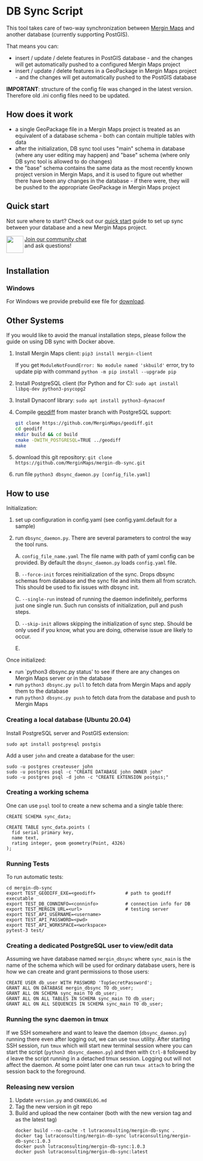 # DB Sync Script

This tool takes care of two-way synchronization between [Mergin Maps](https://merginmaps.com/) and another database (currently supporting PostGIS).

That means you can:

- insert / update / delete features in PostGIS database - and the changes will get automatically
  pushed to a configured Mergin Maps project
- insert / update / delete features in a GeoPackage in Mergin Maps project - and the changes will get
  automatically pushed to the PostGIS database

**IMPORTANT**: structure of the config file was changed in the latest version. Therefore old .ini config files need to be updated.

## How does it work

- a single GeoPackage file in a Mergin Maps project is treated as an equivalent of a database schema - both can contain
  multiple tables with data
- after the initialization, DB sync tool uses "main" schema in database (where any user editing may happen)
  and "base" schema (where only DB sync tool is allowed to do changes)
- the "base" schema contains the same data as the most recently known project version in Mergin Maps, and it is used
  to figure out whether there have been any changes in the database - if there were, they will be pushed
  to the appropriate GeoPackage in Mergin Maps project

## Quick start

Not sure where to start? Check out our [quick start](docs/quick_start.md) guide to set up sync between your database and a new Mergin Maps project.

<div><img align="left" width="45" height="45" src="https://raw.githubusercontent.com/MerginMaps/docs/main/src/.vuepress/public/slack.svg"><a href="https://merginmaps.com/community/join">Join our community chat</a><br/>and ask questions!</div><br />

## Installation

### Windows

For Windows we provide prebuild exe file for [download](fill-link).

## Other Systems

If you would like to avoid the manual installation steps, please follow the guide on using
DB sync with Docker above.

1. Install Mergin Maps client: `pip3 install mergin-client`

   If you get `ModuleNotFoundError: No module named 'skbuild'` error, try to update pip with command
`python -m pip install --upgrade pip`

2. Install PostgreSQL client (for Python and for C): `sudo apt install libpq-dev python3-psycopg2`

3. Install Dynaconf library: `sudo apt install python3-dynaconf`

4. Compile [geodiff](https://github.com/MerginMaps/geodiff) from master branch with PostgreSQL support:

   ```bash
   git clone https://github.com/MerginMaps/geodiff.git
   cd geodiff
   mkdir build && cd build
   cmake -DWITH_POSTGRESQL=TRUE ../geodiff
   make
   ```

5. download this git repository: `git clone https://github.com/MerginMaps/mergin-db-sync.git`

6. run file `python3 dbsync_daemon.py [config_file.yaml]`

## How to use

Initialization:

1. set up configuration in config.yaml  (see config.yaml.default for a sample)

2. run `dbsync_daemon.py`. There are several parameters to control the way the tool runs.

   A. `config_file_name.yaml` The file name with path of yaml config can be provided. By default the `dbsync_daemon.py` loads `config.yaml` file.

   B. `--force-init` forces reinitialization of the sync. Drops dbsync schemas from database and the sync file and inits them all from scratch. This should be used to fix issues with dbsync init.

   C. `--single-run` instead of running the daemon indefinitely, performs just one single run. Such run consists of initialization, pull and push steps.

   D. `--skip-init` allows skipping the initialization of sync step. Should be only used if you know, what you are doing, otherwise issue are likely to occur.

   E. 

Once initialized:

- run `python3 dbsync.py status' to see if there are any changes on Mergin Maps server or in the database
- run `python3 dbsync.py pull` to fetch data from Mergin Maps and apply them to the database
- run `python3 dbsync.py push` to fetch data from the database and push to Mergin Maps


### Creating a local database (Ubuntu 20.04)

Install PostgreSQL server and PostGIS extension:
```
sudo apt install postgresql postgis
```

Add a user `john` and create a database for the user:
```
sudo -u postgres createuser john
sudo -u postgres psql -c "CREATE DATABASE john OWNER john"
sudo -u postgres psql -d john -c "CREATE EXTENSION postgis;"
```

### Creating a working schema

One can use `psql` tool to create a new schema and a single table there:

```
CREATE SCHEMA sync_data;

CREATE TABLE sync_data.points (
  fid serial primary key,
  name text,
  rating integer, geom geometry(Point, 4326)
);
```

### Running Tests

To run automatic tests:

    cd mergin-db-sync
    export TEST_GEODIFF_EXE=<geodiff>           # path to geodiff executable
    export TEST_DB_CONNINFO=<conninfo>          # connection info for DB
    export TEST_MERGIN_URL=<url>                # testing server
    export TEST_API_USERNAME=<username>
    export TEST_API_PASSWORD=<pwd>
    export TEST_API_WORKSPACE=<workspace>
    pytest-3 test/


### Creating a dedicated PostgreSQL user to view/edit data

Assuming we have database named `mergin_dbsync` where `sync_main` is the name of the schema
which will be used for ordinary database users, here is how we can create and grant
permissions to those users:

```
CREATE USER db_user WITH PASSWORD 'TopSecretPassword';
GRANT ALL ON DATABASE mergin_dbsync TO db_user;
GRANT ALL ON SCHEMA sync_main TO db_user;
GRANT ALL ON ALL TABLES IN SCHEMA sync_main TO db_user;
GRANT ALL ON ALL SEQUENCES IN SCHEMA sync_main TO db_user;
```

### Running the sync daemon in tmux

If we SSH somewhere and want to leave the daemon (`dbsync_daemon.py`) running there
even after logging out, we can use `tmux` utility. After starting SSH session, run
`tmux` which will start new terminal session where you can start the script
(`python3 dbsync_daemon.py`) and then with `Ctrl-B` followed by `d` leave the script
running in a detached tmux session. Logging out will not affect the daemon. At some
point later one can run `tmux attach` to bring the session back to the foreground.


### Releasing new version

1. Update `version.py` and `CHANGELOG.md`
2. Tag the new version in git repo
3. Build and upload the new container (both with the new version tag and as the latest tag)
   ```
   docker build --no-cache -t lutraconsulting/mergin-db-sync .
   docker tag lutraconsulting/mergin-db-sync lutraconsulting/mergin-db-sync:1.0.3
   docker push lutraconsulting/mergin-db-sync:1.0.3
   docker push lutraconsulting/mergin-db-sync:latest
   ```
